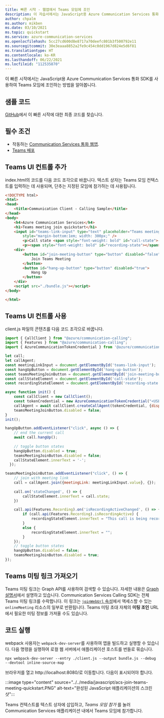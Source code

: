 ```yaml
---
title: 빠른 시작 - 웹앱에서 Teams 모임에 조인
description: 이 자습서에서는 JavaScript용 Azure Communication Services 통화 SDK를 사용하여 Teams 모임에 조인하는 방법을 알아봅니다.
author: chpalm
ms.author: mikben
ms.date: 03/10/2021
ms.topic: quickstart
ms.service: azure-communication-services
ms.openlocfilehash: 5cc27cd600d8e8717a70deefc801b3f500792e11
ms.sourcegitcommit: 30e3eaaa8852a2fe9c454c0dd1967d824e5d6f81
ms.translationtype: HT
ms.contentlocale: ko-KR
ms.lasthandoff: 06/22/2021
ms.locfileid: "112535870"
---
```

이 빠른 시작에서는 JavaScript용 Azure Communication Services 통화 SDK를 사용하여 Teams 모임에 조인하는 방법을 알아봅니다.

## <a name="sample-code"></a>샘플 코드
[GitHub](https://github.com/Azure-Samples/communication-services-javascript-quickstarts/tree/main/join-calling-to-teams-meeting)에서 이 빠른 시작에 대한 최종 코드를 찾습니다.

## <a name="prerequisites"></a>필수 조건

- 작동하는 [Communication Services 통화 웹앱](../../getting-started-with-calling.md).
- [Teams 배포](/deployoffice/teams-install)

## <a name="add-the-teams-ui-controls"></a>Teams UI 컨트롤 추가

index.html의 코드를 다음 코드 조각으로 바꿉니다.
텍스트 상자는 Teams 모임 컨텍스트를 입력하는 데 사용되며, 단추는 지정된 모임에 참가하는 데 사용됩니다.

```html
<!DOCTYPE html>
<html>
<head>
    <title>Communication Client - Calling Sample</title>
</head>
<body>
    <h4>Azure Communication Services</h4>
    <h1>Teams meeting join quickstart</h1>
    <input id="teams-link-input" type="text" placeholder="Teams meeting link"
        style="margin-bottom:1em; width: 300px;" />
        <p>Call state <span style="font-weight: bold" id="call-state">-</span></p>
        <p><span style="font-weight: bold" id="recording-state"></span></p>
    <div>
        <button id="join-meeting-button" type="button" disabled="false">
            Join Teams Meeting
        </button>
        <button id="hang-up-button" type="button" disabled="true">
            Hang Up
        </button>
    </div>
    <script src="./bundle.js"></script>
</body>

</html>
```

## <a name="enable-the-teams-ui-controls"></a>Teams UI 컨트롤 사용

client.js 파일의 콘텐츠를 다음 코드 조각으로 바꿉니다.

```javascript
import { CallClient } from "@azure/communication-calling";
import { Features } from "@azure/communication-calling";
import { AzureCommunicationTokenCredential } from '@azure/communication-common';

let call;
let callAgent;
const meetingLinkInput = document.getElementById('teams-link-input');
const hangUpButton = document.getElementById('hang-up-button');
const teamsMeetingJoinButton = document.getElementById('join-meeting-button');
const callStateElement = document.getElementById('call-state');
const recordingStateElement = document.getElementById('recording-state');

async function init() {
    const callClient = new CallClient();
    const tokenCredential = new AzureCommunicationTokenCredential("<USER ACCESS TOKEN>");
    callAgent = await callClient.createCallAgent(tokenCredential, {displayName: 'ACS user'});
    teamsMeetingJoinButton.disabled = false;
}
init();

hangUpButton.addEventListener("click", async () => {
    // end the current call
    await call.hangUp();
  
    // toggle button states
    hangUpButton.disabled = true;
    teamsMeetingJoinButton.disabled = false;
    callStateElement.innerText = '-';
  });

teamsMeetingJoinButton.addEventListener("click", () => {    
    // join with meeting link
    call = callAgent.join({meetingLink: meetingLinkInput.value}, {});
    
    call.on('stateChanged', () => {
        callStateElement.innerText = call.state;
    })

    call.api(Features.Recording).on('isRecordingActiveChanged', () => {
        if (call.api(Features.Recording).isRecordingActive) {
            recordingStateElement.innerText = "This call is being recorded";
        }
        else {
            recordingStateElement.innerText = "";
        }
    });
    // toggle button states
    hangUpButton.disabled = false;
    teamsMeetingJoinButton.disabled = true;
});
```

## <a name="get-the-teams-meeting-link"></a>Teams 미팅 링크 가져오기

Teams 미팅 링크는 Graph API를 사용하여 검색할 수 있습니다. 자세한 내용은 [Graph 설명서](/graph/api/onlinemeeting-createorget?tabs=http&view=graph-rest-beta&preserve-view=true)에서 설명하고 있습니다.
Communication Services Calling SDK는 전체 Teams 미팅 링크를 수락합니다. 이 링크는 [`joinWebUrl` 속성](/graph/api/resources/onlinemeeting?view=graph-rest-beta&preserve-view=true)에서 액세스할 수 있는 `onlineMeeting` 리소스의 일부로 반환됩니다. Teams 미팅 초대 자체의 **미팅 조인** URL에서 필요한 미팅 정보를 가져올 수도 있습니다.

## <a name="run-the-code"></a>코드 실행

webpack 사용자는 `webpack-dev-server`를 사용하여 앱을 빌드하고 실행할 수 있습니다. 다음 명령을 실행하여 로컬 웹 서버에서 애플리케이션 호스트를 번들로 묶습니다.

```console
npx webpack-dev-server --entry ./client.js --output bundle.js --debug --devtool inline-source-map
```

브라우저를 열고 http://localhost:8080/로 이동합니다. 다음이 표시되어야 합니다.

:::image type="content" source="../../media/javascript/acs-join-teams-meeting-quickstart.PNG" alt-text="완성된 JavaScript 애플리케이션의 스크린샷":::

Teams 컨텍스트를 텍스트 상자에 삽입하고, *Teams 모임 참가* 를 눌러 Communication Services 애플리케이션 내에서 Teams 모임에 참가합니다.
